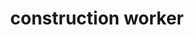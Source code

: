 ---
layout: smileys&emotion
title: construction worker
emoji: construction_worker
permalink: 👷.html
image: assets/img/3moji/construction_worker.png
---